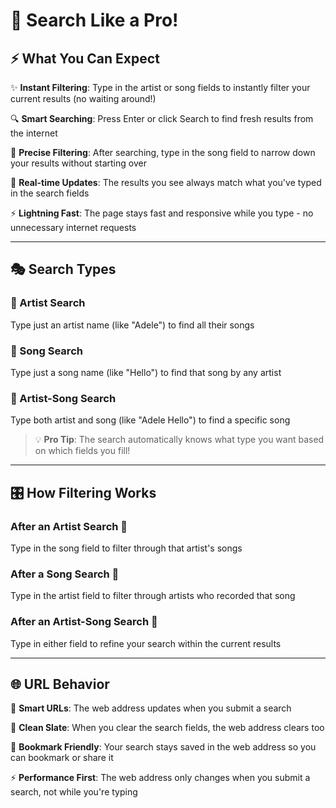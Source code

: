 # 🎵 Search Like a Pro!

## ⚡ What You Can Expect

✨ **Instant Filtering**: Type in the artist or song fields to instantly filter your current results (no waiting around!)

🔍 **Smart Searching**: Press Enter or click Search to find fresh results from the internet

🎯 **Precise Filtering**: After searching, type in the song field to narrow down your results without starting over

🔄 **Real-time Updates**: The results you see always match what you've typed in the search fields

⚡ **Lightning Fast**: The page stays fast and responsive while you type - no unnecessary internet requests

---

## 🎭 Search Types

### 🎤 Artist Search
Type just an artist name (like "Adele") to find all their songs

### 🎵 Song Search  
Type just a song name (like "Hello") to find that song by any artist

### 🎼 Artist-Song Search
Type both artist and song (like "Adele Hello") to find a specific song

> 💡 **Pro Tip**: The search automatically knows what type you want based on which fields you fill!

---

## 🎛️ How Filtering Works

### After an Artist Search 🎤
Type in the song field to filter through that artist's songs

### After a Song Search 🎵
Type in the artist field to filter through artists who recorded that song

### After an Artist-Song Search 🎼
Type in either field to refine your search within the current results

---

## 🌐 URL Behavior

🔗 **Smart URLs**: The web address updates when you submit a search

🧹 **Clean Slate**: When you clear the search fields, the web address clears too

📌 **Bookmark Friendly**: Your search stays saved in the web address so you can bookmark or share it

⚡ **Performance First**: The web address only changes when you submit a search, not while you're typing 